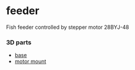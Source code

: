 # feeder
Fish feeder controlled by stepper motor 28BYJ-48

### 3D parts
  * [base](https://cad.onshape.com/documents/772d1ebe8747938ba18cd471/w/a358170ec452328b7c02b751/e/ad30d359221178ca98a2a964)
  * [motor mount](https://cad.onshape.com/documents/5156fb9a59d681f00650e4a5/w/75f136211dd505031607cb2a/e/eb97d20650ae2f9e9dcdbcd8)
